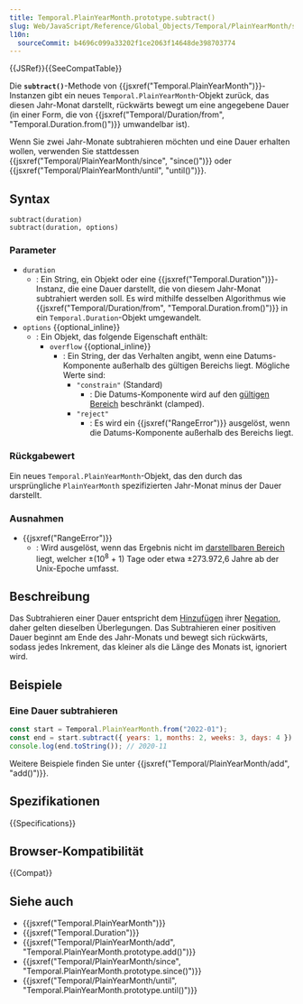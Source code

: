 ```yaml
---
title: Temporal.PlainYearMonth.prototype.subtract()
slug: Web/JavaScript/Reference/Global_Objects/Temporal/PlainYearMonth/subtract
l10n:
  sourceCommit: b4696c099a33202f1ce2063f14648de398703774
---
```


{{JSRef}}{{SeeCompatTable}}

Die **`subtract()`**-Methode von {{jsxref("Temporal.PlainYearMonth")}}-Instanzen gibt ein neues `Temporal.PlainYearMonth`-Objekt zurück, das diesen Jahr-Monat darstellt, rückwärts bewegt um eine angegebene Dauer (in einer Form, die von {{jsxref("Temporal/Duration/from", "Temporal.Duration.from()")}} umwandelbar ist).

Wenn Sie zwei Jahr-Monate subtrahieren möchten und eine Dauer erhalten wollen, verwenden Sie stattdessen {{jsxref("Temporal/PlainYearMonth/since", "since()")}} oder {{jsxref("Temporal/PlainYearMonth/until", "until()")}}.

## Syntax

```js-nolint
subtract(duration)
subtract(duration, options)
```

### Parameter

- `duration`
  - : Ein String, ein Objekt oder eine {{jsxref("Temporal.Duration")}}-Instanz, die eine Dauer darstellt, die von diesem Jahr-Monat subtrahiert werden soll. Es wird mithilfe desselben Algorithmus wie {{jsxref("Temporal/Duration/from", "Temporal.Duration.from()")}} in ein `Temporal.Duration`-Objekt umgewandelt.
- `options` {{optional_inline}}
  - : Ein Objekt, das folgende Eigenschaft enthält:
    - `overflow` {{optional_inline}}
      - : Ein String, der das Verhalten angibt, wenn eine Datums-Komponente außerhalb des gültigen Bereichs liegt. Mögliche Werte sind:
        - `"constrain"` (Standard)
          - : Die Datums-Komponente wird auf den [gültigen Bereich](/de/docs/Web/JavaScript/Reference/Global_Objects/Temporal/PlainDate#invalid_date_clamping) beschränkt (clamped).
        - `"reject"`
          - : Es wird ein {{jsxref("RangeError")}} ausgelöst, wenn die Datums-Komponente außerhalb des Bereichs liegt.

### Rückgabewert

Ein neues `Temporal.PlainYearMonth`-Objekt, das den durch das ursprüngliche `PlainYearMonth` spezifizierten Jahr-Monat minus der Dauer darstellt.

### Ausnahmen

- {{jsxref("RangeError")}}
  - : Wird ausgelöst, wenn das Ergebnis nicht im [darstellbaren Bereich](/de/docs/Web/JavaScript/Reference/Global_Objects/Temporal#representable_dates) liegt, welcher ±(10<sup>8</sup> + 1) Tage oder etwa ±273.972,6 Jahre ab der Unix-Epoche umfasst.

## Beschreibung

Das Subtrahieren einer Dauer entspricht dem [Hinzufügen](/de/docs/Web/JavaScript/Reference/Global_Objects/Temporal/PlainYearMonth/add) ihrer [Negation](/de/docs/Web/JavaScript/Reference/Global_Objects/Temporal/Duration/negated), daher gelten dieselben Überlegungen. Das Subtrahieren einer positiven Dauer beginnt am Ende des Jahr-Monats und bewegt sich rückwärts, sodass jedes Inkrement, das kleiner als die Länge des Monats ist, ignoriert wird.

## Beispiele

### Eine Dauer subtrahieren

```js
const start = Temporal.PlainYearMonth.from("2022-01");
const end = start.subtract({ years: 1, months: 2, weeks: 3, days: 4 });
console.log(end.toString()); // 2020-11
```

Weitere Beispiele finden Sie unter {{jsxref("Temporal/PlainYearMonth/add", "add()")}}.

## Spezifikationen

{{Specifications}}

## Browser-Kompatibilität

{{Compat}}

## Siehe auch

- {{jsxref("Temporal.PlainYearMonth")}}
- {{jsxref("Temporal.Duration")}}
- {{jsxref("Temporal/PlainYearMonth/add", "Temporal.PlainYearMonth.prototype.add()")}}
- {{jsxref("Temporal/PlainYearMonth/since", "Temporal.PlainYearMonth.prototype.since()")}}
- {{jsxref("Temporal/PlainYearMonth/until", "Temporal.PlainYearMonth.prototype.until()")}}

